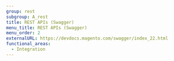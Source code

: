 ```yaml
---
group: rest
subgroup: A_rest
title: REST APIs (Swagger)
menu_title: REST APIs (Swagger)
menu_order: 2
externalURL: https://devdocs.magento.com/swagger/index_22.html
functional_areas:
  - Integration
---
```

